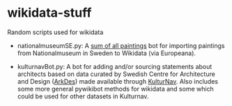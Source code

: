 wikidata-stuff
==============

Random scripts used for wikidata

* nationalmuseumSE.py: A [sum of all paintings](http://www.wikidata.org/wiki/Wikidata:WikiProject_sum_of_all_paintings)
bot for importing paintings from Nationalmuseum in Sweden to Wikidata
(via Europeana).

* kulturnavBot.py: A bot for adding and/or sourcing statements about
architects based on data curated by Swedish Centre for Architecture and Design
([ArkDes](http://www.arkdes.se/)) made available through
[KulturNav](http://kulturnav.org/). Also includes some more general pywikibot
methods for wikidata and some which could be used for other datasets in
Kulturnav.
